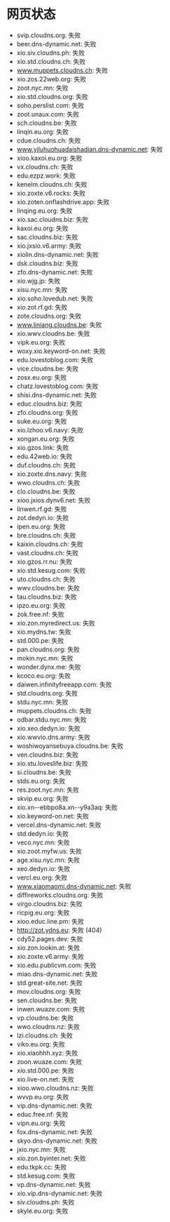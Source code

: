 # 网页状态
- svip.cloudns.org: 失败
- beer.dns-dynamic.net: 失败
- xio.siv.cloudns.ph: 失败
- xio.std.cloudns.ch: 失败
- www.muppets.cloudns.ch: 失败
- xio.zos.22web.org: 失败
- zoot.nyc.mn: 失败
- xio.std.cloudns.org: 失败
- soho.perslist.com: 失败
- zoot.unaux.com: 失败
- sch.cloudns.be: 失败
- linqin.eu.org: 失败
- cdue.cloudns.ch: 失败
- www.yiluhuohuadaishadian.dns-dynamic.net: 失败
- xioo.kaxoi.eu.org: 失败
- vx.cloudns.ch: 失败
- edu.ezpz.work: 失败
- kenelm.cloudns.ch: 失败
- xio.zoxte.v6.rocks: 失败
- xio.zoten.onflashdrive.app: 失败
- linqing.eu.org: 失败
- xio.sac.cloudns.biz: 失败
- kaxoi.eu.org: 失败
- sac.cloudns.biz: 失败
- xio.jxsio.v6.army: 失败
- xiolin.dns-dynamic.net: 失败
- dsk.cloudns.biz: 失败
- zfo.dns-dynamic.net: 失败
- xio.wjg.jp: 失败
- xisu.nyc.mn: 失败
- xio.soho.lovedub.net: 失败
- xio.zot.rf.gd: 失败
- zote.cloudns.org: 失败
- www.liniang.cloudns.be: 失败
- xio.wwv.cloudns.be: 失败
- vipk.eu.org: 失败
- woxy.xio.keyword-on.net: 失败
- edu.lovestoblog.com: 失败
- vice.cloudns.be: 失败
- zosx.eu.org: 失败
- chatz.lovestoblog.com: 失败
- shisi.dns-dynamic.net: 失败
- educ.cloudns.biz: 失败
- zfo.cloudns.org: 失败
- suke.eu.org: 失败
- xio.lzhoo.v6.navy: 失败
- xongan.eu.org: 失败
- xio.gzos.link: 失败
- edu.42web.io: 失败
- duf.cloudns.ch: 失败
- xio.zoxte.dns.navy: 失败
- wwo.cloudns.ch: 失败
- clo.cloudns.be: 失败
- xioo.jxios.dynv6.net: 失败
- linwen.rf.gd: 失败
- zot.dedyn.io: 失败
- ipen.eu.org: 失败
- bre.cloudns.ch: 失败
- kaixin.cloudns.ch: 失败
- vast.cloudns.ch: 失败
- xio.gzos.rr.nu: 失败
- xio.std.kesug.com: 失败
- uto.cloudns.ch: 失败
- wwv.cloudns.be: 失败
- tau.cloudns.biz: 失败
- ipzo.eu.org: 失败
- zok.free.nf: 失败
- xio.zon.myredirect.us: 失败
- xio.mydns.tw: 失败
- std.000.pe: 失败
- pan.cloudns.org: 失败
- mokin.nyc.mn: 失败
- wonder.dynx.me: 失败
- kcoco.eu.org: 失败
- daiwen.infinityfreeapp.com: 失败
- std.cloudns.org: 失败
- stdu.nyc.mn: 失败
- muppets.cloudns.ch: 失败
- odbar.stdu.nyc.mn: 失败
- xio.xeo.dedyn.io: 失败
- xio.wwvio.dns.army: 失败
- woshiwoyansebuya.cloudns.be: 失败
- ven.cloudns.biz: 失败
- xio.stu.loveslife.biz: 失败
- si.cloudns.be: 失败
- stds.eu.org: 失败
- res.zoot.nyc.mn: 失败
- skvip.eu.org: 失败
- xio.xn--ebbpo8a.xn--y9a3aq: 失败
- xio.keyword-on.net: 失败
- vercel.dns-dynamic.net: 失败
- std.dedyn.io: 失败
- veco.nyc.mn: 失败
- xio.zoot.myfw.us: 失败
- age.xisu.nyc.mn: 失败
- xeo.dedyn.io: 失败
- vercl.eu.org: 失败
- www.xiaomaomi.dns-dynamic.net: 失败
- diffireworks.cloudns.org: 失败
- virgo.cloudns.biz: 失败
- ricpig.eu.org: 失败
- xioo.educ.line.pm: 失败
- http://zot.ydns.eu: 失败 (404)
- cdy52.pages.dev: 失败
- xio.zon.lookin.at: 失败
- xio.zoxte.v6.army: 失败
- xio.edu.publicvm.com: 失败
- miao.dns-dynamic.net: 失败
- std.great-site.net: 失败
- mov.cloudns.org: 失败
- sen.cloudns.be: 失败
- inwen.wuaze.com: 失败
- vp.cloudns.be: 失败
- wwo.cloudns.nz: 失败
- lzi.cloudns.ch: 失败
- viko.eu.org: 失败
- xio.xiaohhh.xyz: 失败
- zoon.wuaze.com: 失败
- xio.std.000.pe: 失败
- xio.live-on.net: 失败
- xioo.wwo.cloudns.nz: 失败
- wvvp.eu.org: 失败
- vip.dns-dynamic.net: 失败
- educ.free.nf: 失败
- vipn.eu.org: 失败
- fox.dns-dynamic.net: 失败
- skyo.dns-dynamic.net: 失败
- jxio.nyc.mn: 失败
- xio.zon.byinter.net: 失败
- edu.tkpk.cc: 失败
- std.kesug.com: 失败
- vp.dns-dynamic.net: 失败
- xio.vip.dns-dynamic.net: 失败
- siv.cloudns.ph: 失败
- skyle.eu.org: 失败
